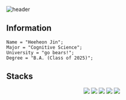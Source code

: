 ![header](https://capsule-render.vercel.app/api?type=blur&height=750&color=0A174E&text=Hi%20there!%20Welcome%20to%20my%20GitHub.&textBg=false&fontColor=F5D042&fontSize=20&fontAlign=50&animation=fadeIn&rotate=0&desc=Heeheon%20Jin&descAlignY=50&descAlign=50&fontAlignY=45&descSize=50&section=header)

## Information 

```
Name = "Heeheon Jin";
Major = "Cognitive Science";
University = "go bears!";
Degree = "B.A. (Class of 2025)";
```

## Stacks
<div align=center> 
  <img src="https://img.shields.io/badge/java-007396?style=for-the-badge&logo=java&logoColor=white"> 
  <img src="https://img.shields.io/badge/c++-00599C?style=for-the-badge&logo=c%2B%2B&logoColor=white">
  <img src="https://img.shields.io/badge/python-3776AB?style=for-the-badge&logo=python&logoColor=white">
  <img src="https://img.shields.io/badge/github-181717?style=for-the-badge&logo=github&logoColor=white">
  <img src="https://img.shields.io/badge/git-F05032?style=for-the-badge&logo=git&logoColor=white">

<!--
**ucb1122/ucb1122** is a ✨ _special_ ✨ repository because its `README.md` (this file) appears on your GitHub profile.

Here are some ideas to get you started:

- 🔭 I’m currently working on ...
- 🌱 I’m currently learning ...
- 👯 I’m looking to collaborate on ...
- 🤔 I’m looking for help with ...
- 💬 Ask me about ...
- 📫 How to reach me: ...
- 😄 Pronouns: ...
- ⚡ Fun fact: ...
-->
